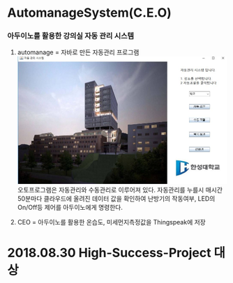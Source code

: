 # AutomanageSystem(C.E.O)
### 아두이노를 활용한 강의실 자동 관리 시스템

1. automanage = 자바로 만든 자동관리 프로그램
![autoprograme](./doc/AutoPrograme.JPG)
오토프로그램은 자동관리와 수동관리로 이루어져 있다.
자동관리를 누를시 매시간 50분마다 클라우드에 올려진 데이터 값을 확인하여 난방기의 작동여부, LED의 On/Off등 제어를 아두이노에게 명령한다.

2. CEO = 아두이노를 활용한 온습도, 미세먼지측정값을 Thingspeak에 저장

# 2018.08.30 High-Success-Project 대상
